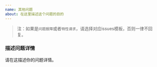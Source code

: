 ```yaml
---
name: 其他问题
about: 在这里描述这个问题的目的
---
```


> 注：如果是`问题报障`或者`特性请求`，请选择对应issues模板，否则一律不回复。

### 描述问题详情
请在这描述你的问题详情。

